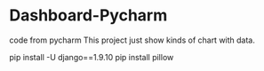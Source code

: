 # Dashboard-Pycharm
code from pycharm
This project just show kinds of chart with data.


pip install -U django==1.9.10
pip install pillow